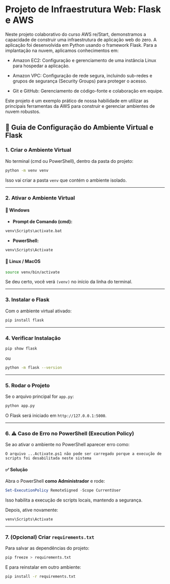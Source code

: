 # Projeto de Infraestrutura Web: Flask e AWS
Neste projeto colaborativo do curso AWS re/Start, demonstramos a capacidade de construir uma infraestrutura de aplicação web do zero. A aplicação foi desenvolvida em Python usando o framework Flask. Para a implantação na nuvem, aplicamos conhecimentos em:

- Amazon EC2: Configuração e gerenciamento de uma instância Linux para hospedar a aplicação.

- Amazon VPC: Configuração de rede segura, incluindo sub-redes e grupos de segurança (Security Groups) para proteger o acesso.

- Git e GitHub: Gerenciamento de código-fonte e colaboração em equipe.

Este projeto é um exemplo prático de nossa habilidade em utilizar as principais ferramentas da AWS para construir e gerenciar ambientes de nuvem robustos.

## 📘 Guia de Configuração do Ambiente Virtual e Flask

### 1. Criar o Ambiente Virtual

No terminal (cmd ou PowerShell), dentro da pasta do projeto:

```bash
python -m venv venv
```

Isso vai criar a pasta `venv` que contém o ambiente isolado.

---

### 2. Ativar o Ambiente Virtual

#### 🔹 Windows

* **Prompt de Comando (cmd):**

```bat
venv\Scripts\activate.bat
```

* **PowerShell:**

```powershell
venv\Scripts\Activate
```

#### 🔹 Linux / MacOS

```bash
source venv/bin/activate
```

Se deu certo, você verá `(venv)` no início da linha do terminal.

---

### 3. Instalar o Flask

Com o ambiente virtual ativado:

```bash
pip install flask
```

---

### 4. Verificar Instalação

```bash
pip show flask
```

ou

```bash
python -m flask --version
```

---

### 5. Rodar o Projeto

Se o arquivo principal for `app.py`:

```bash
python app.py
```

O Flask será iniciado em `http://127.0.0.1:5000`.

---

### 6. ⚠️ Caso de Erro no PowerShell (Execution Policy)

Se ao ativar o ambiente no PowerShell aparecer erro como:

```
O arquivo ...Activate.ps1 não pode ser carregado porque a execução de scripts foi desabilitada neste sistema
```

#### ✅ Solução

Abra o PowerShell **como Administrador** e rode:

```powershell
Set-ExecutionPolicy RemoteSigned -Scope CurrentUser
```

Isso habilita a execução de scripts locais, mantendo a segurança.

Depois, ative novamente:

```powershell
venv\Scripts\Activate
```

---

### 7. (Opcional) Criar `requirements.txt`

Para salvar as dependências do projeto:

```bash
pip freeze > requirements.txt
```

E para reinstalar em outro ambiente:

```bash
pip install -r requirements.txt
```
